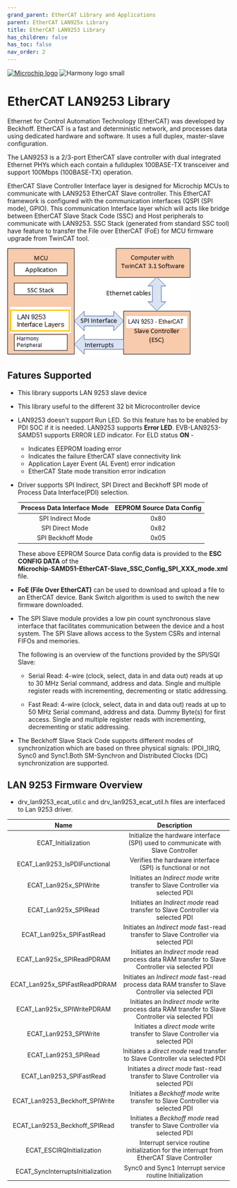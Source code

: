 ```yaml
---
grand_parent: EtherCAT Library and Applications
parent: EtherCAT LAN925x Library
title: EtherCAT LAN9253 Library
has_children: false
has_toc: false
nav_order: 2
---
```


[![Microchip logo](https://www.microchip.com/ResourcePackages/Microchip/assets/dist/images/logo.png)](https://www.microchip.com)
![Harmony logo small](https://raw.githubusercontent.com/wiki/Microchip-MPLAB-Harmony/Microchip-MPLAB-Harmony.github.io/images/microchip_mplab_harmony_logo_small.png)

# EtherCAT LAN9253 Library

Ethernet for Control Automation Technology (EtherCAT) was developed by Beckhoff. EtherCAT is a fast and deterministic network, and processes data using dedicated hardware and software. It uses a full duplex, master-slave configuration.

The LAN9253 is a 2/3-port EtherCAT slave controller with dual integrated Ethernet PHYs which each contain a fullduplex 100BASE-TX transceiver and support 100Mbps (100BASE-TX) operation.

EtherCAT Slave Controller Interface layer is designed for Microchip MCUs to communicate with LAN9253 EtherCAT Slave controller. This EtherCAT framework is configured with the communication interfaces (QSPI (SPI mode), GPIO). This communication Interface layer which will acts like bridge between EtherCAT Slave Stack Code (SSC) and Host peripherals to communicate with LAN9253. SSC Stack (generated from standard SSC tool) have feature to transfer the File over EtherCAT (FoE) for MCU firmware upgrade from TwinCAT tool.

![Ethercat Technology](images/EtherCAT_module_lan9253_diagram.png)

## Fatures Supported
* This library supports LAN 9253 slave device
* This library useful to the different 32 bit Microcontroller device
* LAN9253 doesn't support Run LED. So this feature has to be enabled by PDI SOC if it is needed. LAN9253 supports **Error LED**. EVB-LAN9253-SAMD51 supports ERROR LED indicator. For ELD status **ON** -
    * Indicates EEPROM loading error
    * Indicates the failure EtherCAT slave connectivity link
    * Application Layer Event (AL Event) error indication
    * EtherCAT State mode transition error indication
* Driver supports SPI Indirect, SPI Direct and Beckhoff SPI mode of Process Data Interface(PDI) selection.

    | Process Data Interface Mode | EEPROM Source Data Config |
    |:---------------------------:|:-------------------------:|
    | SPI Indirect Mode           |     0x80    |
    | SPI Direct Mode             |     0x82    |
    | SPI Beckhoff Mode           |     0x05    |

    These above EEPROM Source Data config data is provided to the **ESC CONFIG DATA** of the     
    **Microchip-SAMD51-EtherCAT-Slave_SSC_Config_SPI_XXX_mode.xml** file.

* **FoE (File Over EtherCAT)** can be used to download and upload a file to an EtherCAT device. Bank Switch algorithm is used to switch the new firmware downloaded.

* The SPI Slave module provides a low pin count synchronous slave interface that facilitates communication between the device and a host system. The SPI Slave allows access to the System CSRs and internal FIFOs and memories.

    The following is an overview of the functions provided by the SPI/SQI Slave:

    * Serial Read: 4-wire (clock, select, data in and data out) reads at up to 30 MHz Serial command, address and data. Single and multiple register reads with incrementing, decrementing or static addressing.

    * Fast Read: 4-wire (clock, select, data in and data out) reads at up to 50 MHz Serial command, address and data. Dummy Byte(s) for first access. Single and multiple register reads with incrementing, decrementing or static addressing.

* The Beckhoff Slave Stack Code supports different modes of synchronization which are based on three physical signals: (PDI_)IRQ, Sync0 and Sync1.Both SM-Synchron and Distributed Clocks (DC) synchronization are supported.

## LAN 9253 Firmware Overview

* drv_lan9253_ecat_util.c and drv_lan9253_ecat_util.h files are interfaced to Lan 9253 driver.

|Name	|Description|
|:------:|:----------:|
|ECAT_Initialization|	Initialize the hardware interface (SPI) used to communicate with Slave Controller|
|ECAT_Lan9253_IsPDIFunctional	|Verifies the hardware interface (SPI) is functional or not |
|ECAT_Lan925x_SPIWrite |	Initiates an *Indirect mode* write transfer to Slave Controller via selected PDI|
|ECAT_Lan925x_SPIRead |	Initiates an *Indirect mode* read transfer to Slave Controller via selected PDI |
|ECAT_Lan925x_SPIFastRead |	Initiates an *Indirect mode* fast-read transfer to Slave Controller via selected PDI |
|ECAT_Lan925x_SPIReadPDRAM |	Initiates an *Indirect mode* read process data RAM transfer to Slave Controller via selected PDI |
|ECAT_Lan925x_SPIFastReadPDRAM |	Initiates an *Indirect mode* fast-read process data RAM transfer to Slave Controller via selected PDI |
|ECAT_Lan925x_SPIWritePDRAM |	Initiates an *Indirect mode* write process data RAM transfer to Slave Controller via selected PDI |
|ECAT_Lan9253_SPIWrite |	Initiates a *direct mode* write transfer to Slave Controller via selected PDI|
|ECAT_Lan9253_SPIRead |	Initiates a *direct mode* read transfer to Slave Controller via selected PDI |
|ECAT_Lan9253_SPIFastRead |	Initiates a *direct mode* fast-read transfer to Slave Controller via selected PDI |
|ECAT_Lan9253_Beckhoff_SPIWrite |	Initiates a *Beckhoff mode* write transfer to Slave Controller via selected PDI|
|ECAT_Lan9253_Beckhoff_SPIRead |	Initiates a *Beckhoff mode* read transfer to Slave Controller via selected PDI |
|ECAT_ESCIRQInitialization| Interrupt service routine initialization for the interrupt from EtherCAT Slave Controller|
|ECAT_SyncInterruptsInitialization| Sync0 and Sync1 Interrupt service routine Initialization|
